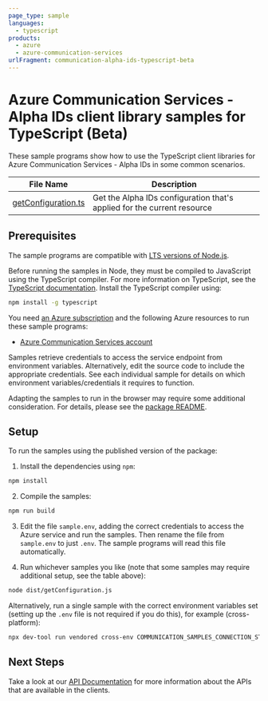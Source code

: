 ```yaml
---
page_type: sample
languages:
  - typescript
products:
  - azure
  - azure-communication-services
urlFragment: communication-alpha-ids-typescript-beta
---
```


# Azure Communication Services - Alpha IDs client library samples for TypeScript (Beta)

These sample programs show how to use the TypeScript client libraries for Azure Communication Services - Alpha IDs in some common scenarios.

| **File Name**                           | **Description**                                                         |
| --------------------------------------- | ----------------------------------------------------------------------- |
| [getConfiguration.ts][getconfiguration] | Get the Alpha IDs configuration that's applied for the current resource |

## Prerequisites

The sample programs are compatible with [LTS versions of Node.js](https://github.com/nodejs/release#release-schedule).

Before running the samples in Node, they must be compiled to JavaScript using the TypeScript compiler. For more information on TypeScript, see the [TypeScript documentation][typescript]. Install the TypeScript compiler using:

```bash
npm install -g typescript
```

You need [an Azure subscription][freesub] and the following Azure resources to run these sample programs:

- [Azure Communication Services account][createinstance_azurecommunicationservicesaccount]

Samples retrieve credentials to access the service endpoint from environment variables. Alternatively, edit the source code to include the appropriate credentials. See each individual sample for details on which environment variables/credentials it requires to function.

Adapting the samples to run in the browser may require some additional consideration. For details, please see the [package README][package].

## Setup

To run the samples using the published version of the package:

1. Install the dependencies using `npm`:

```bash
npm install
```

2. Compile the samples:

```bash
npm run build
```

3. Edit the file `sample.env`, adding the correct credentials to access the Azure service and run the samples. Then rename the file from `sample.env` to just `.env`. The sample programs will read this file automatically.

4. Run whichever samples you like (note that some samples may require additional setup, see the table above):

```bash
node dist/getConfiguration.js
```

Alternatively, run a single sample with the correct environment variables set (setting up the `.env` file is not required if you do this), for example (cross-platform):

```bash
npx dev-tool run vendored cross-env COMMUNICATION_SAMPLES_CONNECTION_STRING="<communication samples connection string>" node dist/getConfiguration.js
```

## Next Steps

Take a look at our [API Documentation][apiref] for more information about the APIs that are available in the clients.

[getconfiguration]: https://github.com/Azure/azure-sdk-for-js/blob/main/sdk/communication/communication-alpha-ids/samples/v1-beta/typescript/src/getConfiguration.ts
[apiref]: https://docs.microsoft.com/javascript/api/@azure/communication-alpha-ids
[freesub]: https://azure.microsoft.com/free/
[createinstance_azurecommunicationservicesaccount]: https://docs.microsoft.com/azure/communication-services/quickstarts/create-communication-resource
[package]: https://github.com/Azure/azure-sdk-for-js/tree/main/sdk/communication/communication-alpha-ids/README.md
[typescript]: https://www.typescriptlang.org/docs/home.html
